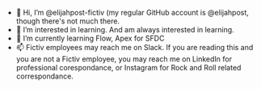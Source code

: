 - 👋 Hi, I’m @elijahpost-fictiv (my regular GitHub account is @elijahpost, though there's not much there.
- 👀 I’m interested in learning. And am always interested in learning.
- 🌱 I’m currently learning Flow, Apex for SFDC
- 📫 Fictiv employees may reach me on Slack. If you are reading this and you are not a Fictiv employee, you may reach me on LinkedIn for professional corespondance, or Instagram for Rock and Roll related correspondance.

